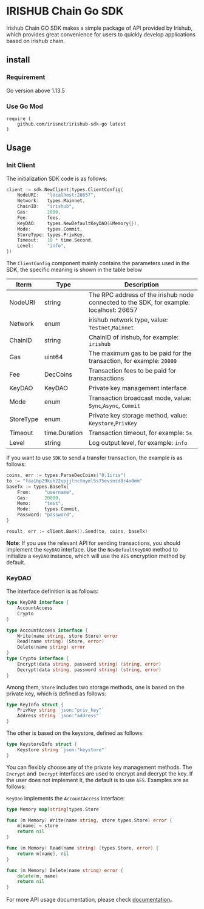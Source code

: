 # IRISHUB Chain Go SDK

Irishub Chain GO SDK makes a simple package of API provided by Irishub, which provides great convenience for users to quickly develop applications based on irishub chain.

## install

### Requirement

Go version above 1.13.5

### Use Go Mod

```text
require (
    github.com/irisnet/irishub-sdk-go latest
)
```

## Usage

### Init Client

The initialization SDK code is as follows:

```go
client := sdk.NewClient(types.ClientConfig{
    NodeURI:   "localhost:26657",
    Network:   types.Mainnet,
    ChainID:   "irishub",
    Gas:       2000,
    Fee:       fees,
    KeyDAO:    types.NewDefaultKeyDAO(&Memory{}),
    Mode:      types.Commit,
    StoreType: types.PrivKey,
    Timeout:   10 * time.Second,
    Level:     "info",
})
```

The `ClientConfig` component mainly contains the parameters used in the SDK, the specific meaning is shown in the table below

| Iterm     | Type          | Description                                                                             |
| --------- | ------------- | --------------------------------------------------------------------------------------- |
| NodeURI   | string        | The RPC address of the irishub node connected to the SDK, for example: localhost: 26657 |
| Network   | enum          | irishub network type, value: `Testnet`,`Mainnet`                                        |
| ChainID   | string        | ChainID of irishub, for example: `irishub`                                              |
| Gas       | uint64        | The maximum gas to be paid for the transaction, for example: `20000`                    |
| Fee       | DecCoins      | Transaction fees to be paid for transactions                                            |
| KeyDAO    | KeyDAO        | Private key management interface                                                        |
| Mode      | enum          | Transaction broadcast mode, value: `Sync`,`Async`, `Commit`                             |
| StoreType | enum          | Private key storage method, value: `Keystore`,`PrivKey`                                     |
| Timeout   | time.Duration | Transaction timeout, for example: `5s`                                                  |
| Level     | string        | Log output level, for example: `info`                                                   |

If you want to use `SDK` to send a transfer transaction, the example is as follows:

```go
coins, err := types.ParseDecCoins("0.1iris")
to := "faa1hp29kuh22vpjjlnctmyml5s75evsnsd8r4x0mm"
baseTx := types.BaseTx{
    From:     "username",
    Gas:      20000,
    Memo:     "test",
    Mode:     types.Commit,
    Password: "password",
}

result, err := client.Bank().Send(to, coins, baseTx)
```

**Note**: If you use the relevant API for sending transactions, you should implement the `KeyDAO` interface. Use the `NewDefaultKeyDAO` method to initialize a `KeyDAO` instance, which will use the `AES` encryption method by default.

### KeyDAO

 The interface definition is as follows:

```go
type KeyDAO interface {
    AccountAccess
    Crypto
}

type AccountAccess interface {
    Write(name string, store Store) error
    Read(name string) (Store, error)
    Delete(name string) error
}
type Crypto interface {
    Encrypt(data string, password string) (string, error)
    Decrypt(data string, password string) (string, error)
}
```

Among them, `Store` includes two storage methods, one is based on the private key, which is defined as follows:

```go
type KeyInfo struct {
    PrivKey string `json:"priv_key"`
    Address string `json:"address"`
}
```

The other is based on the keystore, defined as follows:

```go
type KeystoreInfo struct {
    Keystore string `json:"keystore"`
}
```

You can flexibly choose any of the private key management methods. The `Encrypt` and` Decrypt` interfaces are used to encrypt and decrypt the key. If the user does not implement it, the default is to use `AES`. Examples are as follows:

`KeyDao` implements the `AccountAccess` interface:

```go
type Memory map[string]types.Store

func (m Memory) Write(name string, store types.Store) error {
    m[name] = store
    return nil
}

func (m Memory) Read(name string) (types.Store, error) {
    return m[name], nil
}

func (m Memory) Delete(name string) error {
    delete(m, name)
    return nil
}
```

For more API usage documentation, please check [documentation](https://pkg.go.dev/mod/github.com/irisnet/irishub-sdk-go)。
